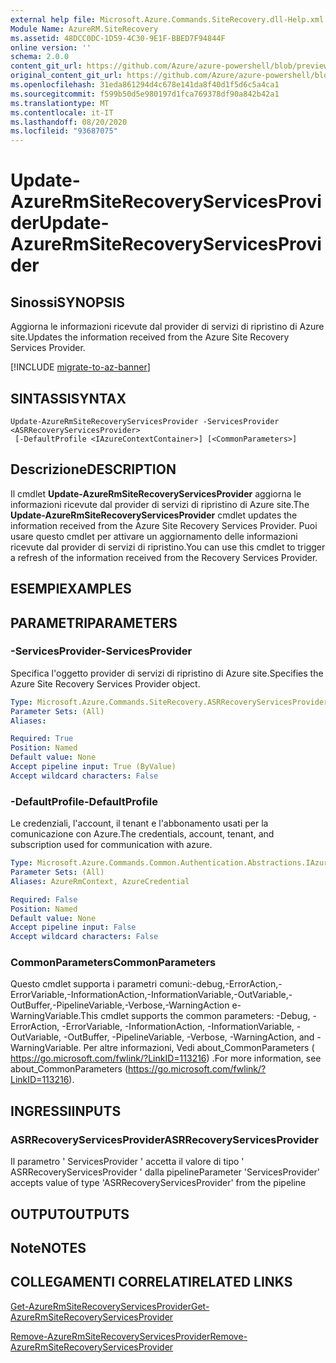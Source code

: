 ```yaml
---
external help file: Microsoft.Azure.Commands.SiteRecovery.dll-Help.xml
Module Name: AzureRM.SiteRecovery
ms.assetid: 48DCC0DC-1D59-4C30-9E1F-BBED7F94844F
online version: ''
schema: 2.0.0
content_git_url: https://github.com/Azure/azure-powershell/blob/preview/src/ResourceManager/SiteRecovery/Commands.SiteRecovery/help/Update-AzureRmSiteRecoveryServicesProvider.md
original_content_git_url: https://github.com/Azure/azure-powershell/blob/preview/src/ResourceManager/SiteRecovery/Commands.SiteRecovery/help/Update-AzureRmSiteRecoveryServicesProvider.md
ms.openlocfilehash: 31eda861294d4c678e141da8f40d1f5d6c5a4ca1
ms.sourcegitcommit: f599b50d5e980197d1fca769378df90a842b42a1
ms.translationtype: MT
ms.contentlocale: it-IT
ms.lasthandoff: 08/20/2020
ms.locfileid: "93687075"
---
```

# <span data-ttu-id="d0b4d-101">Update-AzureRmSiteRecoveryServicesProvider</span><span class="sxs-lookup"><span data-stu-id="d0b4d-101">Update-AzureRmSiteRecoveryServicesProvider</span></span>

## <span data-ttu-id="d0b4d-102">Sinossi</span><span class="sxs-lookup"><span data-stu-id="d0b4d-102">SYNOPSIS</span></span>
<span data-ttu-id="d0b4d-103">Aggiorna le informazioni ricevute dal provider di servizi di ripristino di Azure site.</span><span class="sxs-lookup"><span data-stu-id="d0b4d-103">Updates the information received from the Azure Site Recovery Services Provider.</span></span>

[!INCLUDE [migrate-to-az-banner](../../includes/migrate-to-az-banner.md)]

## <span data-ttu-id="d0b4d-104">SINTASSI</span><span class="sxs-lookup"><span data-stu-id="d0b4d-104">SYNTAX</span></span>

```
Update-AzureRmSiteRecoveryServicesProvider -ServicesProvider <ASRRecoveryServicesProvider>
 [-DefaultProfile <IAzureContextContainer>] [<CommonParameters>]
```

## <span data-ttu-id="d0b4d-105">Descrizione</span><span class="sxs-lookup"><span data-stu-id="d0b4d-105">DESCRIPTION</span></span>
<span data-ttu-id="d0b4d-106">Il cmdlet **Update-AzureRmSiteRecoveryServicesProvider** aggiorna le informazioni ricevute dal provider di servizi di ripristino di Azure site.</span><span class="sxs-lookup"><span data-stu-id="d0b4d-106">The **Update-AzureRmSiteRecoveryServicesProvider** cmdlet updates the information received from the Azure Site Recovery Services Provider.</span></span>
<span data-ttu-id="d0b4d-107">Puoi usare questo cmdlet per attivare un aggiornamento delle informazioni ricevute dal provider di servizi di ripristino.</span><span class="sxs-lookup"><span data-stu-id="d0b4d-107">You can use this cmdlet to trigger a refresh of the information received from the Recovery Services Provider.</span></span>

## <span data-ttu-id="d0b4d-108">ESEMPI</span><span class="sxs-lookup"><span data-stu-id="d0b4d-108">EXAMPLES</span></span>

## <span data-ttu-id="d0b4d-109">PARAMETRI</span><span class="sxs-lookup"><span data-stu-id="d0b4d-109">PARAMETERS</span></span>

### <span data-ttu-id="d0b4d-110">-ServicesProvider</span><span class="sxs-lookup"><span data-stu-id="d0b4d-110">-ServicesProvider</span></span>
<span data-ttu-id="d0b4d-111">Specifica l'oggetto provider di servizi di ripristino di Azure site.</span><span class="sxs-lookup"><span data-stu-id="d0b4d-111">Specifies the Azure Site Recovery Services Provider object.</span></span>

```yaml
Type: Microsoft.Azure.Commands.SiteRecovery.ASRRecoveryServicesProvider
Parameter Sets: (All)
Aliases: 

Required: True
Position: Named
Default value: None
Accept pipeline input: True (ByValue)
Accept wildcard characters: False
```

### <span data-ttu-id="d0b4d-112">-DefaultProfile</span><span class="sxs-lookup"><span data-stu-id="d0b4d-112">-DefaultProfile</span></span>
<span data-ttu-id="d0b4d-113">Le credenziali, l'account, il tenant e l'abbonamento usati per la comunicazione con Azure.</span><span class="sxs-lookup"><span data-stu-id="d0b4d-113">The credentials, account, tenant, and subscription used for communication with azure.</span></span>

```yaml
Type: Microsoft.Azure.Commands.Common.Authentication.Abstractions.IAzureContextContainer
Parameter Sets: (All)
Aliases: AzureRmContext, AzureCredential

Required: False
Position: Named
Default value: None
Accept pipeline input: False
Accept wildcard characters: False
```

### <span data-ttu-id="d0b4d-114">CommonParameters</span><span class="sxs-lookup"><span data-stu-id="d0b4d-114">CommonParameters</span></span>
<span data-ttu-id="d0b4d-115">Questo cmdlet supporta i parametri comuni:-debug,-ErrorAction,-ErrorVariable,-InformationAction,-InformationVariable,-OutVariable,-OutBuffer,-PipelineVariable,-Verbose,-WarningAction e-WarningVariable.</span><span class="sxs-lookup"><span data-stu-id="d0b4d-115">This cmdlet supports the common parameters: -Debug, -ErrorAction, -ErrorVariable, -InformationAction, -InformationVariable, -OutVariable, -OutBuffer, -PipelineVariable, -Verbose, -WarningAction, and -WarningVariable.</span></span> <span data-ttu-id="d0b4d-116">Per altre informazioni, Vedi about_CommonParameters ( https://go.microsoft.com/fwlink/?LinkID=113216) .</span><span class="sxs-lookup"><span data-stu-id="d0b4d-116">For more information, see about_CommonParameters (https://go.microsoft.com/fwlink/?LinkID=113216).</span></span>

## <span data-ttu-id="d0b4d-117">INGRESSI</span><span class="sxs-lookup"><span data-stu-id="d0b4d-117">INPUTS</span></span>

### <span data-ttu-id="d0b4d-118">ASRRecoveryServicesProvider</span><span class="sxs-lookup"><span data-stu-id="d0b4d-118">ASRRecoveryServicesProvider</span></span>
<span data-ttu-id="d0b4d-119">Il parametro ' ServicesProvider ' accetta il valore di tipo ' ASRRecoveryServicesProvider ' dalla pipeline</span><span class="sxs-lookup"><span data-stu-id="d0b4d-119">Parameter 'ServicesProvider' accepts value of type 'ASRRecoveryServicesProvider' from the pipeline</span></span>

## <span data-ttu-id="d0b4d-120">OUTPUT</span><span class="sxs-lookup"><span data-stu-id="d0b4d-120">OUTPUTS</span></span>

## <span data-ttu-id="d0b4d-121">Note</span><span class="sxs-lookup"><span data-stu-id="d0b4d-121">NOTES</span></span>

## <span data-ttu-id="d0b4d-122">COLLEGAMENTI CORRELATI</span><span class="sxs-lookup"><span data-stu-id="d0b4d-122">RELATED LINKS</span></span>

[<span data-ttu-id="d0b4d-123">Get-AzureRmSiteRecoveryServicesProvider</span><span class="sxs-lookup"><span data-stu-id="d0b4d-123">Get-AzureRmSiteRecoveryServicesProvider</span></span>](./Get-AzureRmSiteRecoveryServicesProvider.md)

[<span data-ttu-id="d0b4d-124">Remove-AzureRmSiteRecoveryServicesProvider</span><span class="sxs-lookup"><span data-stu-id="d0b4d-124">Remove-AzureRmSiteRecoveryServicesProvider</span></span>](./Remove-AzureRmSiteRecoveryServicesProvider.md)
